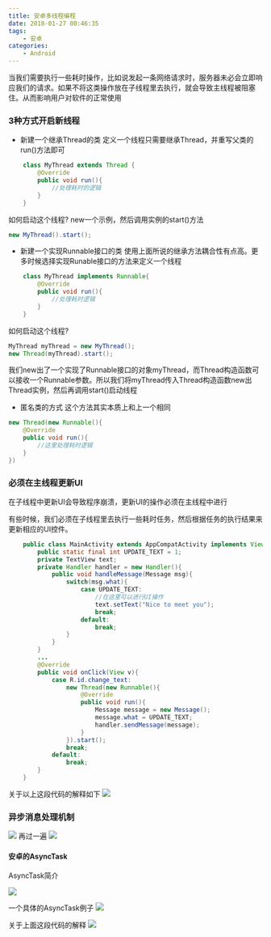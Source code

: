 ```yaml
---
title: 安卓多线程编程
date: 2018-01-27 00:46:35
tags:
    - 安卓
categories:
    - Android
---
```

当我们需要执行一些耗时操作，比如说发起一条网络请求时，服务器未必会立即响应我们的请求。如果不将这类操作放在子线程里去执行，就会导致主线程被阻塞住。从而影响用户对软件的正常使用

<!--more-->

### 3种方式开启新线程

- 新建一个继承Thread的类
定义一个线程只需要继承Thread，并重写父类的run()方法即可
```java
    class MyThread extends Thread {
        @Override
        public void run(){
            //处理耗时的逻辑
        }
    }
```
如何启动这个线程?
new一个示例，然后调用实例的start()方法
```java
new MyThread().start();
```

- 新建一个实现Runnable接口的类
使用上面所说的继承方法耦合性有点高。更多时候选择实现Runable接口的方法来定义一个线程

```java
    class MyThread implements Runnable{
        @Override
        public void run(){
            //处理耗时逻辑
        }
    }
```
如何启动这个线程?
```java
MyThread myThread = new MyThread();
new Thread(myThread).start();
```
我们new出了一个实现了Runnable接口的对象myThread，而Thread构造函数可以接收一个Runnable参数。所以我们将myThread传入Thread构造函数new出Thread实例，然后再调用start()启动线程

- 匿名类的方式
这个方法其实本质上和上一个相同
```java
new Thread(new Runnable(){
    @Override
    public void run(){
        //这里处理耗时逻辑
    }
})
```

### 必须在主线程更新UI

在子线程中更新UI会导致程序崩溃，更新UI的操作必须在主线程中进行

有些时候，我们必须在子线程里去执行一些耗时任务，然后根据任务的执行结果来更新相应的UI控件。

```java
    public class MainActivity extends AppCompatActivity implements View.OnClickListener{
        public static final int UPDATE_TEXT = 1;
        private TextView text;
        private Handler handler = new Handler(){
            public void handleMessage(Message msg){
                switch(msg.what){
                    case UPDATE_TEXT:
                        //在这里可以进行UI操作
                        text.setText("Nice to meet you");
                        break;
                    default:
                        break;
                }
            }
        }
        ...
        @Override
        public void onClick(View v){
            case R.id.change_text:
                new Thread(new Runnable(){
                    @Override
                    public void run(){
                        Message message = new Message();
                        message.what = UPDATE_TEXT;
                        handler.sendMessage(message);
                    }
                }).start();
                break;
            default:
                break;
        }
    }
```

关于以上这段代码的解释如下
![](https://raw.githubusercontent.com/caistrong/Blog/master/_posts/android-multiThread/messageHandler.png)

### 异步消息处理机制
![](https://raw.githubusercontent.com/caistrong/Blog/master/_posts/android-multiThread/async1.jpg)
再过一遍
![](https://raw.githubusercontent.com/caistrong/Blog/master/_posts/android-multiThread/async2.png)
#### 安卓的AsyncTask
AsyncTask简介

![](https://raw.githubusercontent.com/caistrong/Blog/master/_posts/android-multiThread/asynctask1.png)

一个具体的AsyncTask例子
![](https://raw.githubusercontent.com/caistrong/Blog/master/_posts/android-multiThread/asynctask2.png)

关于上面这段代码的解释
![](https://raw.githubusercontent.com/caistrong/Blog/master/_posts/android-multiThread/asynctask3.png)